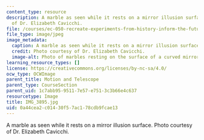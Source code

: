 ```yaml
---
content_type: resource
description: A marble as seen while it rests on a mirror illusion surface. Photo courtesy
  of Dr. Elizabeth Cavicchi.
file: /courses/ec-050-recreate-experiments-from-history-inform-the-future-from-the-past-galileo-january-iap-2010/0a44cea2c01430f57ac178cdb9fcae13_IMG_3895.jpg
file_type: image/jpeg
image_metadata:
  caption: A marble as seen while it rests on a mirror illusion surface.
  credit: Photo courtesy of Dr. Elizabeth Cavicchi.
  image-alt: Photo of marbles resting on the surface of a curved mirror.
learning_resource_types: []
license: https://creativecommons.org/licenses/by-nc-sa/4.0/
ocw_type: OCWImage
parent_title: Motion and Telescope
parent_type: CourseSection
parent_uid: 1c7abb95-9511-7e57-e751-3c3b66e4c637
resourcetype: Image
title: IMG_3895.jpg
uid: 0a44cea2-c014-30f5-7ac1-78cdb9fcae13
---
```

A marble as seen while it rests on a mirror illusion surface. Photo courtesy of Dr. Elizabeth Cavicchi.